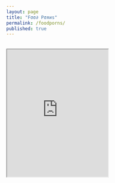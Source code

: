 ```yaml
---
layout: page
title: "Fσσ∂ Ρσяиѕ"
permalink: /foodporns/
published: true
---
```

<br>
<iframe src="https://drive.google.com/file/d/1kNGsBPEqjRF-tSp_m8dmhONUkQVw8CLP/preview" width="270" height="340" allow="autoplay"></iframe>
